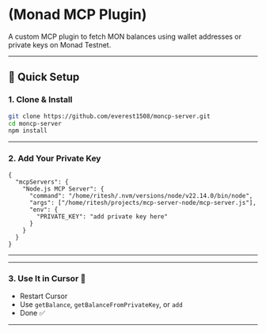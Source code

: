 # (Monad MCP Plugin)

A custom MCP plugin to fetch MON balances using wallet addresses or private keys on Monad Testnet.

---

## 🚀 Quick Setup

### 1. Clone & Install

```bash
git clone https://github.com/everest1508/moncp-server.git
cd moncp-server
npm install
```

---

### 2. Add Your Private Key


```env
{
  "mcpServers": {
    "Node.js MCP Server": {
      "command": "/home/ritesh/.nvm/versions/node/v22.14.0/bin/node",
      "args": ["/home/ritesh/projects/mcp-server-node/mcp-server.js"],
      "env": {
        "PRIVATE_KEY": "add private key here"
      }
    }
  }
}

```

---

---

### 3. Use It in Cursor 🧩

- Restart Cursor
- Use `getBalance`, `getBalanceFromPrivateKey`, or `add`
- Done ✅

---
